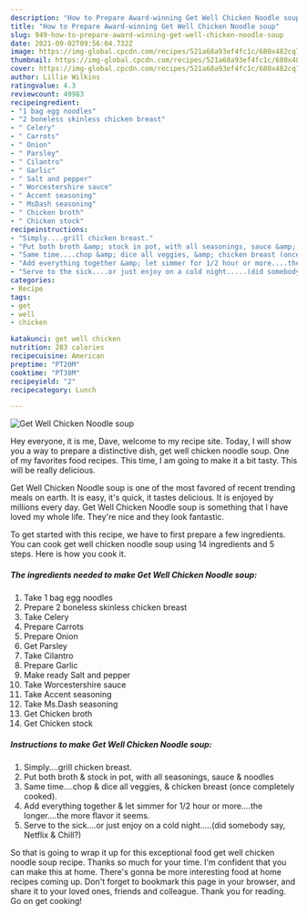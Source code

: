 ```yaml
---
description: "How to Prepare Award-winning Get Well Chicken Noodle soup"
title: "How to Prepare Award-winning Get Well Chicken Noodle soup"
slug: 949-how-to-prepare-award-winning-get-well-chicken-noodle-soup
date: 2021-09-02T09:56:04.732Z
image: https://img-global.cpcdn.com/recipes/521a68a93ef4fc1c/680x482cq70/get-well-chicken-noodle-soup-recipe-main-photo.jpg
thumbnail: https://img-global.cpcdn.com/recipes/521a68a93ef4fc1c/680x482cq70/get-well-chicken-noodle-soup-recipe-main-photo.jpg
cover: https://img-global.cpcdn.com/recipes/521a68a93ef4fc1c/680x482cq70/get-well-chicken-noodle-soup-recipe-main-photo.jpg
author: Lillie Wilkins
ratingvalue: 4.3
reviewcount: 49983
recipeingredient:
- "1 bag egg noodles"
- "2 boneless skinless chicken breast"
- " Celery"
- " Carrots"
- " Onion"
- " Parsley"
- " Cilantro"
- " Garlic"
- " Salt and pepper"
- " Worcestershire sauce"
- " Accent seasoning"
- " MsDash seasoning"
- " Chicken broth"
- " Chicken stock"
recipeinstructions:
- "Simply....grill chicken breast."
- "Put both broth &amp; stock in pot, with all seasonings, sauce &amp; noodles"
- "Same time....chop &amp; dice all veggies, &amp; chicken breast (once completely cooked)."
- "Add everything together &amp; let simmer for 1/2 hour or more....the longer....the more flavor it seems."
- "Serve to the sick....or just enjoy on a cold night.....(did somebody say, Netflix &amp; Chill?)"
categories:
- Recipe
tags:
- get
- well
- chicken

katakunci: get well chicken 
nutrition: 283 calories
recipecuisine: American
preptime: "PT20M"
cooktime: "PT38M"
recipeyield: "2"
recipecategory: Lunch

---
```



![Get Well Chicken Noodle soup](https://img-global.cpcdn.com/recipes/521a68a93ef4fc1c/680x482cq70/get-well-chicken-noodle-soup-recipe-main-photo.jpg)

Hey everyone, it is me, Dave, welcome to my recipe site. Today, I will show you a way to prepare a distinctive dish, get well chicken noodle soup. One of my favorites food recipes. This time, I am going to make it a bit tasty. This will be really delicious.



Get Well Chicken Noodle soup is one of the most favored of recent trending meals on earth. It is easy, it's quick, it tastes delicious. It is enjoyed by millions every day. Get Well Chicken Noodle soup is something that I have loved my whole life. They're nice and they look fantastic.


To get started with this recipe, we have to first prepare a few ingredients. You can cook get well chicken noodle soup using 14 ingredients and 5 steps. Here is how you cook it.

<!--inarticleads1-->

##### The ingredients needed to make Get Well Chicken Noodle soup:

1. Take 1 bag egg noodles
1. Prepare 2 boneless skinless chicken breast
1. Take  Celery
1. Prepare  Carrots
1. Prepare  Onion
1. Get  Parsley
1. Take  Cilantro
1. Prepare  Garlic
1. Make ready  Salt and pepper
1. Take  Worcestershire sauce
1. Take  Accent seasoning
1. Take  Ms.Dash seasoning
1. Get  Chicken broth
1. Get  Chicken stock




<!--inarticleads2-->

##### Instructions to make Get Well Chicken Noodle soup:

1. Simply....grill chicken breast.
1. Put both broth &amp; stock in pot, with all seasonings, sauce &amp; noodles
1. Same time....chop &amp; dice all veggies, &amp; chicken breast (once completely cooked).
1. Add everything together &amp; let simmer for 1/2 hour or more....the longer....the more flavor it seems.
1. Serve to the sick....or just enjoy on a cold night.....(did somebody say, Netflix &amp; Chill?)




So that is going to wrap it up for this exceptional food get well chicken noodle soup recipe. Thanks so much for your time. I'm confident that you can make this at home. There's gonna be more interesting food at home recipes coming up. Don't forget to bookmark this page in your browser, and share it to your loved ones, friends and colleague. Thank you for reading. Go on get cooking!

